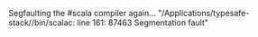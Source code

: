 Segfaulting the #scala compiler again... "/Applications/typesafe-stack//bin/scalac: line 161: 87463 Segmentation fault"